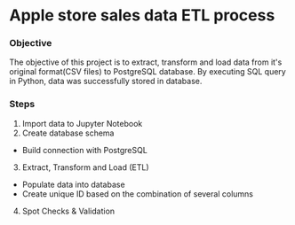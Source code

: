 # Apple store sales data ETL process

### Objective

The objective of this project is to extract, transform and load data from it's original format(CSV files) to PostgreSQL database.
By executing SQL query in Python, data was successfully stored in database.

### Steps

1. Import data to Jupyter Notebook
2. Create database schema
- Build connection with PostgreSQL
3. Extract, Transform and Load (ETL)
- Populate data into database
- Create unique ID based on the combination of several columns
4. Spot Checks & Validation

